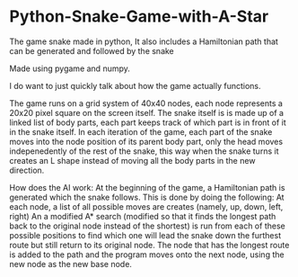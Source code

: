 # Python-Snake-Game-with-A-Star
The game snake made in python, It also includes a Hamiltonian path that can be generated and followed by the snake


Made using pygame and numpy.

I do want to just quickly talk about how the game actually functions.

The game runs on a grid system of 40x40 nodes, each node represents a 20x20 pixel square on the screen itself.
The snake itself is is made up of a linked list of body parts, each part keeps track of which part is in front of it in the snake itself.
In each iteration of the game, each part of the snake moves into the node position of its parent body part, only the head moves indepenedently of the rest of the snake, this way when the snake turns it creates an L shape instead of moving all the body parts in the new direction.

How does the AI work:
At the beginning of the game, a Hamiltonian path is generated which the snake follows. This is done by doing the following:
  At each node, a list of all possible moves are creates (namely, up, down, left, right)
  An a modified A* search (modified so that it finds the longest path back to the original node instead of the shortest) is run from each of these possible positions to find which one will lead the snake down the furthest route but still return to its original node.
  The node that has the longest route is added to the path and the program moves onto the next node, using the new node as the new base node.
